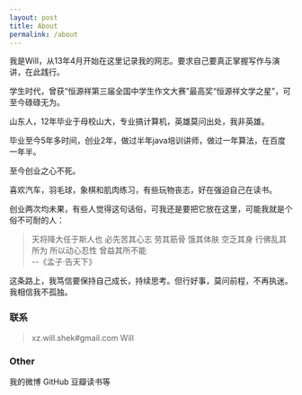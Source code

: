 ```yaml
---
layout: post
title: About
permalink: /about
---
```


我是Will，从13年4月开始在这里记录我的网志。要求自己要真正掌握写作与演讲，在此践行。

学生时代，曾获“恒源祥第三届全国中学生作文大赛”最高奖“恒源祥文学之星”，可至今碌碌无为。

山东人，12年毕业于母校山大，专业搞计算机，英雄莫问出处，我非英雄。

毕业至今5年多时间，创业2年，做过半年java培训讲师，做过一年算法，在百度一年半。

至今创业之心不死。

喜欢汽车，羽毛球，象棋和肌肉练习，有些玩物丧志，好在强迫自己在读书。

创业两次均未果，有些人觉得这句话俗，可我还是要把它放在这里，可能我就是个俗不可耐的人：
>天将降大任于斯人也 必先苦其心志 劳其筋骨 饿其体肤 空乏其身 行佛乱其所为 所以动心忍性 曾益其所不能<br/>
>--《孟子·告天下》                                      

这条路上，我笃信要保持自己成长，持续思考。但行好事，莫问前程，不再执迷。我相信我不孤独。

### 联系
<blockquote id="contact-me">
    <p>xz.will.shek#gmail.com Will</p>
</blockquote>

### Other
我的微博 GitHub 豆瓣读书等

